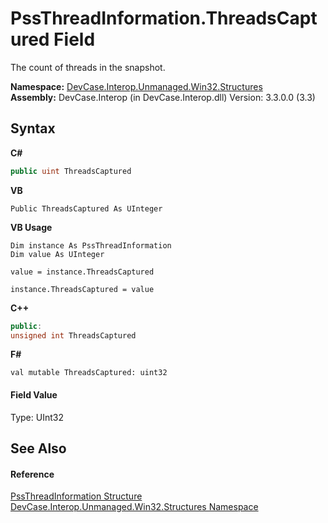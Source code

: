 # PssThreadInformation.ThreadsCaptured Field
 

The count of threads in the snapshot.

**Namespace:**&nbsp;<a href="N_DevCase_Interop_Unmanaged_Win32_Structures">DevCase.Interop.Unmanaged.Win32.Structures</a><br />**Assembly:**&nbsp;DevCase.Interop (in DevCase.Interop.dll) Version: 3.3.0.0 (3.3)

## Syntax

**C#**<br />
``` C#
public uint ThreadsCaptured
```

**VB**<br />
``` VB
Public ThreadsCaptured As UInteger
```

**VB Usage**<br />
``` VB Usage
Dim instance As PssThreadInformation
Dim value As UInteger

value = instance.ThreadsCaptured

instance.ThreadsCaptured = value
```

**C++**<br />
``` C++
public:
unsigned int ThreadsCaptured
```

**F#**<br />
``` F#
val mutable ThreadsCaptured: uint32
```


#### Field Value
Type: UInt32

## See Also


#### Reference
<a href="T_DevCase_Interop_Unmanaged_Win32_Structures_PssThreadInformation">PssThreadInformation Structure</a><br /><a href="N_DevCase_Interop_Unmanaged_Win32_Structures">DevCase.Interop.Unmanaged.Win32.Structures Namespace</a><br />